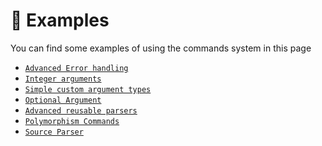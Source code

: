 # 📌 Examples

<tip>
You can find some examples of using the commands system in this page
</tip>

* [`Advanced Error handling`](Advanced-error-handling.md)
* [`Integer arguments`](Integer-arguments.md)
* [`Simple custom argument types`](Simple-custom-argument-types.md)
* [`Optional Argument`](Optional-Argument.md)
* [`Advanced reusable parsers`](Advanced-reusable-parsers.md)
* [`Polymorphism Commands`](Polymorphism-commands.md)
* [`Source Parser`](source-parser.md)